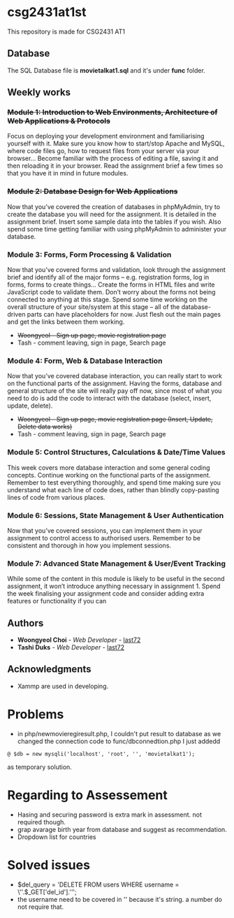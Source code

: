 # csg2431at1st
This repository is made for CSG2431 AT1

## Database

The SQL Database file is **movietalkat1.sql** and it's under **func** folder.


## Weekly works

###  ~~Module 1: Introduction to Web Environments, Architecture of Web Applications & Protocols~~
Focus on deploying your development environment and familiarising yourself with it. Make sure you know how to start/stop Apache and MySQL, where code files go, how to request files from your server via your browser… Become familiar with the process of editing a file, saving it and then reloading it in your browser. Read the assignment brief a few times so that you have it in mind in future modules.
###  ~~Module 2: Database Design for Web Applications~~
Now that you’ve covered the creation of databases in phpMyAdmin, try to create the database you will need for the assignment. It is detailed in the assignment brief. Insert some sample data into the tables if you wish. Also spend some time getting familiar with using phpMyAdmin to administer your database.
### Module 3: Forms, Form Processing & Validation
Now that you’ve covered forms and validation, look through the assignment brief and identify all of the major forms – e.g. registration forms, log in forms, forms to create things… Create the forms in HTML files and write JavaScript code to validate them. Don’t worry about the forms not being connected to anything at this stage. Spend some time working on the overall structure of your site/system at this stage – all of the database-driven parts can have placeholders for now. Just flesh out the main pages and get the links between them working.
* ~~Woongyeol - Sign up page, movie registration page~~
* Tash - comment leaving, sign in page, Search page

### Module 4: Form, Web & Database Interaction
Now that you’ve covered database interaction, you can really start to work on the functional parts of the assignment. Having the forms, database and general structure of the site will really pay off now, since most of what you need to do is add the code to interact with the database (select, insert, update, delete).
* ~~Woongyeol - Sign up page, movie registration page (Insert, Update, Delete data works)~~
* Tash - comment leaving, sign in page, Search page

### Module 5: Control Structures, Calculations & Date/Time Values
This week covers more database interaction and some general coding concepts. Continue working on the functional parts of the assignment. Remember to test everything thoroughly, and spend time making sure you understand what each line of code does, rather than blindly copy-pasting lines of code from various places.
### Module 6: Sessions, State Management & User Authentication
Now that you’ve covered sessions, you can implement them in your assignment to control access to authorised users. Remember to be consistent and thorough in how you implement sessions.
### Module 7: Advanced State Management & User/Event Tracking
While some of the content in this module is likely to be useful in the second assignment, it won’t introduce anything necessary in assignment 1. Spend the week finalising your assignment code and consider adding extra features or functionality if you can



## Authors

* **Woongyeol Choi** - *Web Developer* - [last72](https://github.com/last72/)
* **Tashi Duks** - *Web Developer* - [last72](https://github.com/TashiDuks)

## Acknowledgments

* Xammp are used in developing.


# Problems
* in php/newmovieregiresult.php, I couldn't put result to database as we changed the connection code to func/dbconnedtion.php I just addedd 
```
@ $db = new mysqli('localhost', 'root', '', 'movietalkat1');
```
as temporary solution. 

# Regarding to Assessement
* Hasing and securing password is extra mark in assessment. not required though.
* grap avarage birth year from database and suggest as recommendation.
* Dropdown list for countries

# Solved issues
* $del_query = 'DELETE FROM users WHERE username = \''.$_GET['del_id'].'\'';
 * the username need to be covered in '' because it's string. a number do not require that.

